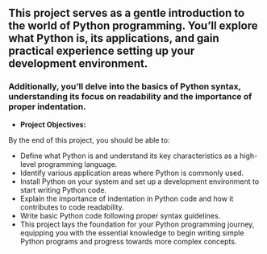 ## This project serves as a gentle introduction to the world of Python programming. You’ll explore what Python is, its applications, and gain practical experience setting up your development environment.

### Additionally, you’ll delve into the basics of Python syntax, understanding its focus on readability and the importance of proper indentation.

- **Project Objectives:**

By the end of this project, you should be able to:

  - Define what Python is and understand its key characteristics as a high-level programming language.
  - Identify various application areas where Python is commonly used.
  - Install Python on your system and set up a development environment to start writing Python code.
  - Explain the importance of indentation in Python code and how it contributes to code readability.
  - Write basic Python code following proper syntax guidelines.
  - This project lays the foundation for your Python programming journey, equipping you with the essential knowledge to begin writing simple Python programs and progress towards more complex concepts.
